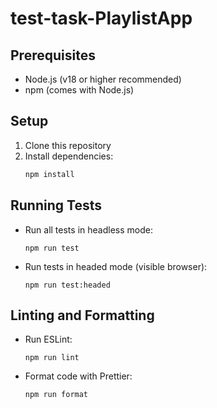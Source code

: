 # test-task-PlaylistApp

## Prerequisites

- Node.js (v18 or higher recommended)
- npm (comes with Node.js)

## Setup

1. Clone this repository
2. Install dependencies:
   ```bash
   npm install
   ```

## Running Tests

- Run all tests in headless mode:

  ```
  npm run test
  ```

- Run tests in headed mode (visible browser):

  ```
  npm run test:headed
  ```

## Linting and Formatting

- Run ESLint:

  ```
  npm run lint
  ```

- Format code with Prettier:

  ```
  npm run format
  ```

